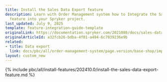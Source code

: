 ```yaml
---
title: Install the Sales Data Export feature
description: Learn with Order Management system how to Integrate the Sales Data Export
  feature into your Spryker project.
last_updated: July 9, 2025
template: feature-integration-guide-template
originalLink: https://documentation.spryker.com/2021080/docs/sales-data-export-feature-integration
originalArticleId: a32fcb26-bdba-4f01-a494-6c7939236e9b
related:
- title: Data export
  link: docs/pbc/all/order-management-system/page.version/base-shop/import-and-export-data/orders-data-export/orders-data-export.html
layout: custom_new
---
```


{% include pbc/all/install-features/202410.0/install-the-sales-data-export-feature.md %}